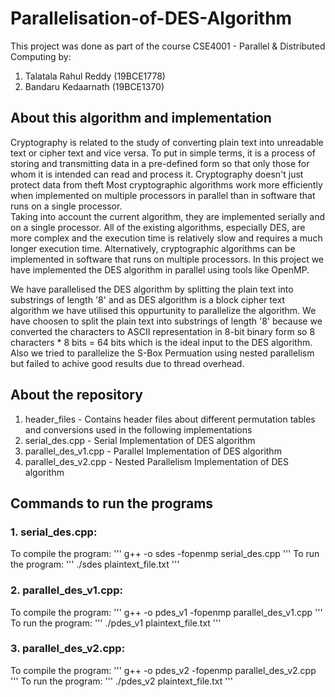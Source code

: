 # Parallelisation-of-DES-Algorithm
This project was done as part of the course CSE4001 - Parallel &amp; Distributed Computing by:
1. Talatala Rahul Reddy (19BCE1778)
2. Bandaru Kedaarnath		(19BCE1370)<br>

## About this algorithm and implementation
Cryptography is related to the study of converting plain text into unreadable text or cipher text and vice versa. To put in simple terms, it is a process of storing and transmitting data in a pre-defined form so that only those for whom it is intended can read and process it. Cryptography doesn't just protect data from theft Most cryptographic algorithms work more efficiently when implemented on multiple processors in parallel than in software that runs on a single processor.<br>
Taking into account the current algorithm, they are implemented serially and on a single processor. All of the existing algorithms, especially DES, are more complex and the execution time is relatively slow and requires a much longer execution time. Alternatively, cryptographic algorithms can be implemented in software that runs on multiple processors. In this project we have implemented the DES algorithm in parallel using tools like OpenMP.<br>

We have parallelised the DES algorithm by splitting the plain text into substrings of length '8' and as DES algorithm is a block cipher text algorithm we have utilised this oppurtunity to parallelize the algorithm. We have choosen to split the plain text into substrings of length '8' because we converted the characters to ASCII representation in 8-bit binary form so 8 characters * 8 bits = 64 bits which is the ideal input to the DES algorithm. Also we tried to parallelize the S-Box Permuation using nested parallelism but failed to achive good results due to thread overhead.<br>


## About the repository
1. header_files - Contains header files about different permutation tables and conversions used in the following implementations
2. serial_des.cpp - Serial Implementation of DES algorithm
3. parallel_des_v1.cpp - Parallel Implementation of DES algorithm
4. parallel_des_v2.cpp - Nested Parallelism Implementation of DES algorithm

## Commands to run the programs
### 1. serial_des.cpp:
To compile the program: ''' g++ -o sdes -fopenmp serial_des.cpp '''
To run the program: ''' ./sdes plaintext_file.txt '''
### 2. parallel_des_v1.cpp:
To compile the program: ''' g++ -o pdes_v1 -fopenmp parallel_des_v1.cpp '''
To run the program: ''' ./pdes_v1 plaintext_file.txt '''
### 3. parallel_des_v2.cpp:
To compile the program: ''' g++ -o pdes_v2 -fopenmp parallel_des_v2.cpp '''
To run the program: ''' ./pdes_v2 plaintext_file.txt '''
